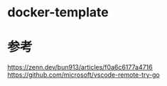 # docker-template

# 参考
https://zenn.dev/bun913/articles/f0a6c6177a4716
https://github.com/microsoft/vscode-remote-try-go